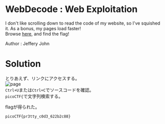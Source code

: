 # WebDecode : Web Exploitation

I don't like scrolling down to read the code of my website, so I've squished it. As a bonus, my pages load faster!  
Browse [here](http://titan.picoctf.net:51260/), and find the flag!

Author :  Jeffery John

# Solution

とりあえず、リンクにアクセスする。  
![page](image/image1.png)  
`Ctrl+U`または`Ctrl+C`でソースコードを確認。  
`picoCTF{`で文字列検索する。

flagが得られた。

`picoCTF{pr3tty_c0d3_622b2c88}`
